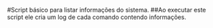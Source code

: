 #Script básico para listar informações do sistema.
##Ao executar este script ele cria um log de cada comando contendo informações.
